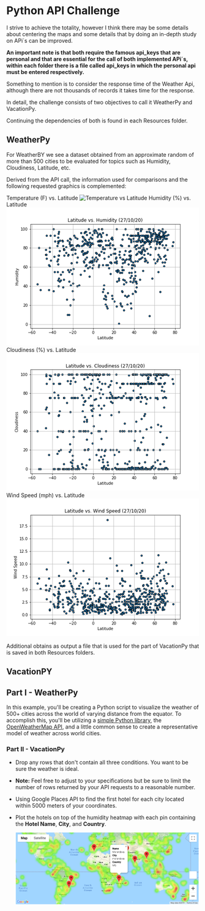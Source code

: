 # Python API Challenge
I strive to achieve the totality, however I think there may be some details about centering the maps and some details that by doing an in-depth study on APi´s can be improved.

**An important note is that both require the famous api_keys that are personal and that are essential for the call of both implemented APi´s, within each folder there is a file called api_keys in which the personal api must be entered respectively.**

Something to mention is to consider the response time of the Weather Api, although there are not thousands of records it takes time for the response.

In detail, the challenge consists of two objectives to call it WeatherPy and VacationPy.

Continuing the dependencies of both is found in each Resources folder.

## WeatherPy


For WeatherBY we see a dataset obtained from an approximate random of more than 500 cities to be evaluated for topics such as Humidity, Cloudiness, Latitude, etc.


Derived from the API call, the information used for comparisons and the following requested graphics is complemented:

Temperature (F) vs. Latitude
![Temperature vs Latitude](WeayherPy/Images/LatitudevsTemperature.png)
Humidity (%) vs. Latitude
![Humidity vs Latitude](WeatherPy/Images/LatitudevsHumidity.png)
Cloudiness (%) vs. Latitude
![cloudiness vs Latitude](WeatherPy/Images/LatitudevsCloudiness.png)
Wind Speed (mph) vs. Latitude
![Wind Speed vs Latitude](WeatherPy/Images/LatitudevsWindSpeed.png)

Additional obtains as output a file that is used for the part of VacationPy that is saved in both Resources folders.

## VacationPY 



## Part I - WeatherPy

In this example, you'll be creating a Python script to visualize the weather of 500+ cities across the world of varying distance from the equator. To accomplish this, you'll be utilizing a [simple Python library](https://pypi.python.org/pypi/citipy), the [OpenWeatherMap API](https://openweathermap.org/api), and a little common sense to create a representative model of weather across world cities.



### Part II - VacationPy


  * Drop any rows that don't contain all three conditions. You want to be sure the weather is ideal.

  * **Note:** Feel free to adjust to your specifications but be sure to limit the number of rows returned by your API requests to a reasonable number.

* Using Google Places API to find the first hotel for each city located within 5000 meters of your coordinates.

* Plot the hotels on top of the humidity heatmap with each pin containing the **Hotel Name**, **City**, and **Country**.

  ![hotel map](Images/hotel_map.png)




